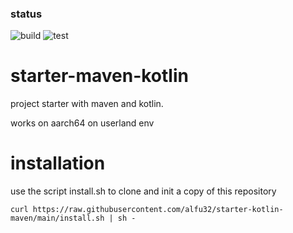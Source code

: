 ### status
![build](https://github.com/alfu32/starter-kotlin-maven/actions/workflows/build.yml/badge.svg)
![test](https://github.com/alfu32/starter-kotlin-maven/actions/workflows/test.yml/badge.svg)

# starter-maven-kotlin

project starter with maven and kotlin.

works on aarch64 on userland env

# installation

use  the script install.sh to clone and init a copy of this repository

`curl https://raw.githubusercontent.com/alfu32/starter-kotlin-maven/main/install.sh | sh -`
